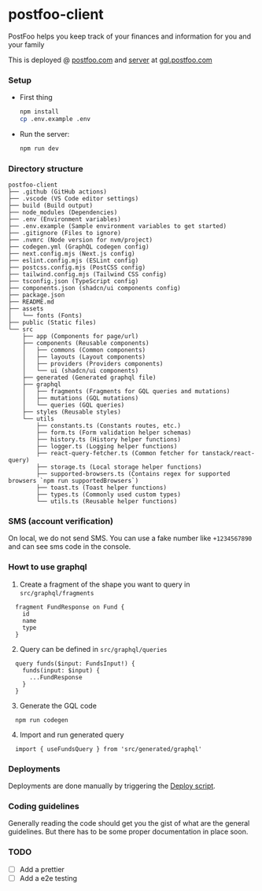 # postfoo-client

PostFoo helps you keep track of your finances and information for you and your family

This is deployed @ [postfoo.com](https://postfoo.com) and [server](https://github.com/umakantp/postfoo-server) at [gql.postfoo.com](https://gql.postfoo.com)

### Setup

- First thing

  ```sh
  npm install
  cp .env.example .env
  ```

- Run the server:

  ```sh
  npm run dev
  ```

### Directory structure

```
postfoo-client
├── .github (GitHub actions)
├── .vscode (VS Code editor settings)
├── build (Build output)
├── node_modules (Dependencies)
├── .env (Environment variables)
├── .env.example (Sample environment variables to get started)
├── .gitignore (Files to ignore)
├── .nvmrc (Node version for nvm/project)
├── codegen.yml (GraphQL codegen config)
├── next.config.mjs (Next.js config)
├── eslint.config.mjs (ESLint config)
├── postcss.config.mjs (PostCSS config)
├── tailwind.config.mjs (Tailwind CSS config)
├── tsconfig.json (TypeScript config)
├── components.json (shadcn/ui components config)
├── package.json
├── README.md
├── assets
│   └── fonts (Fonts)
├── public (Static files)
└── src
    ├── app (Components for page/url)
    ├── components (Reusable components)
    │   ├── commons (Common components)
    │   ├── layouts (Layout components)
    │   ├── providers (Providers components)
    │   └── ui (shadcn/ui components)
    ├── generated (Generated graphql file)
    ├── graphql
    │   ├── fragments (Fragments for GQL queries and mutations)
    │   ├── mutations (GQL mutations)
    │   └── queries (GQL queries)
    ├── styles (Reusable styles)
    └── utils
        ├── constants.ts (Constants routes, etc.)
        ├── form.ts (Form validation helper schemas)
        ├── history.ts (History helper functions)
        ├── logger.ts (Logging helper functions)
        ├── react-query-fetcher.ts (Common fetcher for tanstack/react-query)
        ├── storage.ts (Local storage helper functions)
        ├── supported-browsers.ts (Contains regex for supported browsers `npm run supportedBrowsers`)
        ├── toast.ts (Toast helper functions)
        ├── types.ts (Commonly used custom types)
        └── utils.ts (Reusable helper functions)
```

### SMS (account verification)

On local, we do not send SMS. You can use a fake number like `+1234567890` and can see sms code in the console.

### Howt to use graphql

1. Create a fragment of the shape you want to query in `src/graphql/fragments`

```
  fragment FundResponse on Fund {
    id
    name
    type
  }
```

  2. Query can be defined in `src/graphql/queries`

```
  query funds($input: FundsInput!) {
    funds(input: $input) {
      ...FundResponse
    }
  }
```

  3. Generate the GQL code

```
  npm run codegen
```

  4. Import and run generated query

```
  import { useFundsQuery } from 'src/generated/graphql'
```

### Deployments

Deployments are done manually by triggering the [Deploy script](https://github.com/umakantp/postfoo-client/actions/workflows/merge-dev-to-main.yml).

### Coding guidelines

Generally reading the code should get you the gist of what are the general guidelines. But there has to be some proper documentation in place soon.

### TODO

- [ ] Add a prettier
- [ ] Add a e2e testing
